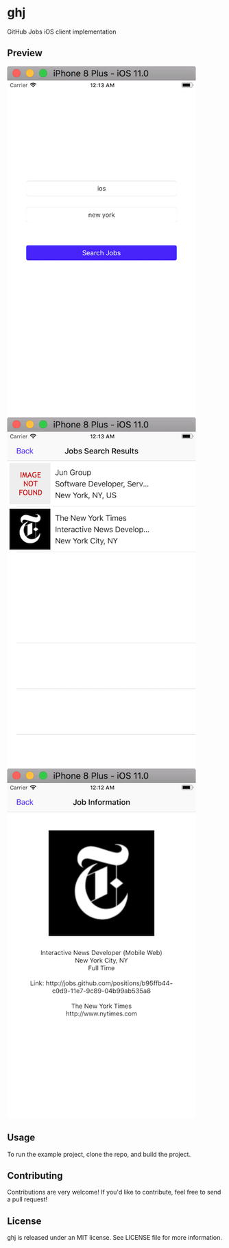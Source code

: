 # ghj
GitHub Jobs iOS client implementation

## Preview
![PREVIEW_1](media/screenshot01.png) ![PREVIEW_2](media/screenshot02.png) ![PREVIEW_3](media/screenshot03.png)

## Usage

To run the example project, clone the repo, and build the project.

## Contributing

Contributions are very welcome! If you'd like to contribute, feel free to send a pull request!

## License

ghj is released under an MIT license. See LICENSE file for more information.
